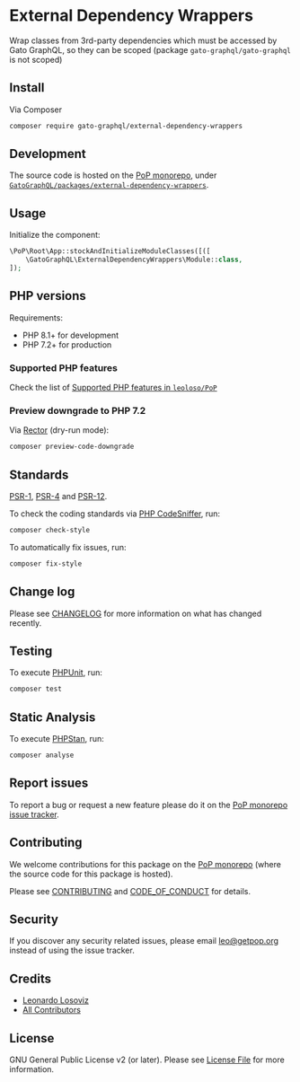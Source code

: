 # External Dependency Wrappers

<!--
[![Build Status][ico-travis]][link-travis]
[![Quality Score][ico-code-quality]][link-code-quality]
[![Software License][ico-license]](LICENSE.md)
[![Latest Version on Packagist][ico-version]][link-packagist]
[![Coverage Status][ico-scrutinizer]][link-scrutinizer]
[![Total Downloads][ico-downloads]][link-downloads]
-->

Wrap classes from 3rd-party dependencies which must be accessed by Gato GraphQL, so they can be scoped (package `gato-graphql/gato-graphql` is not scoped)

## Install

Via Composer

``` bash
composer require gato-graphql/external-dependency-wrappers
```

## Development

The source code is hosted on the [PoP monorepo](https://github.com/leoloso/PoP), under [`GatoGraphQL/packages/external-dependency-wrappers`](https://github.com/leoloso/PoP/tree/master/layers/GatoGraphQL/packages/external-dependency-wrappers).

## Usage

Initialize the component:

``` php
\PoP\Root\App::stockAndInitializeModuleClasses([([
    \GatoGraphQL\ExternalDependencyWrappers\Module::class,
]);
```

## PHP versions

Requirements:

- PHP 8.1+ for development
- PHP 7.2+ for production

### Supported PHP features

Check the list of [Supported PHP features in `leoloso/PoP`](https://github.com/leoloso/PoP/blob/master/docs/supported-php-features.md)

### Preview downgrade to PHP 7.2

Via [Rector](https://github.com/rectorphp/rector) (dry-run mode):

```bash
composer preview-code-downgrade
```

## Standards

[PSR-1](https://www.php-fig.org/psr/psr-1), [PSR-4](https://www.php-fig.org/psr/psr-4) and [PSR-12](https://www.php-fig.org/psr/psr-12).

To check the coding standards via [PHP CodeSniffer](https://github.com/squizlabs/PHP_CodeSniffer), run:

``` bash
composer check-style
```

To automatically fix issues, run:

``` bash
composer fix-style
```

## Change log

Please see [CHANGELOG](CHANGELOG.md) for more information on what has changed recently.

## Testing

To execute [PHPUnit](https://phpunit.de/), run:

``` bash
composer test
```

## Static Analysis

To execute [PHPStan](https://github.com/phpstan/phpstan), run:

``` bash
composer analyse
```

## Report issues

To report a bug or request a new feature please do it on the [PoP monorepo issue tracker](https://github.com/leoloso/PoP/issues).

## Contributing

We welcome contributions for this package on the [PoP monorepo](https://github.com/leoloso/PoP) (where the source code for this package is hosted).

Please see [CONTRIBUTING](CONTRIBUTING.md) and [CODE_OF_CONDUCT](CODE_OF_CONDUCT.md) for details.

## Security

If you discover any security related issues, please email leo@getpop.org instead of using the issue tracker.

## Credits

- [Leonardo Losoviz][link-author]
- [All Contributors][link-contributors]

## License

GNU General Public License v2 (or later). Please see [License File](LICENSE.md) for more information.

[ico-version]: https://img.shields.io/packagist/v/gato-graphql/external-dependency-wrappers.svg?style=flat-square
[ico-license]: https://img.shields.io/badge/license-GPLv2-brightgreen.svg?style=flat-square
[ico-travis]: https://img.shields.io/travis/gato-graphql/external-dependency-wrappers/master.svg?style=flat-square
[ico-scrutinizer]: https://img.shields.io/scrutinizer/coverage/g/gato-graphql/external-dependency-wrappers.svg?style=flat-square
[ico-code-quality]: https://img.shields.io/scrutinizer/g/gato-graphql/external-dependency-wrappers.svg?style=flat-square
[ico-downloads]: https://img.shields.io/packagist/dt/gato-graphql/external-dependency-wrappers.svg?style=flat-square

[link-packagist]: https://packagist.org/packages/gato-graphql/external-dependency-wrappers
[link-travis]: https://travis-ci.org/gato-graphql/external-dependency-wrappers
[link-scrutinizer]: https://scrutinizer-ci.com/g/gato-graphql/external-dependency-wrappers/code-structure
[link-code-quality]: https://scrutinizer-ci.com/g/gato-graphql/external-dependency-wrappers
[link-downloads]: https://packagist.org/packages/gato-graphql/external-dependency-wrappers
[link-author]: https://github.com/leoloso
[link-contributors]: ../../../../../../contributors
